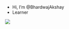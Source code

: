 - Hi, I’m @BhardwajAkshay
- Learner


<img src="https://github-readme-stats.vercel.app/api?username=BhardwajAkshay&&show_icons=true&title_color=ffffff&icon_color=bb2acf&text_color=daf7dc&bg_color=151515">
